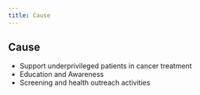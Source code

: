 ```yaml
---
title: Cause
---
```


## Cause


- Support underprivileged patients in cancer treatment 
- Education and Awareness 
- Screening and health outreach activities
